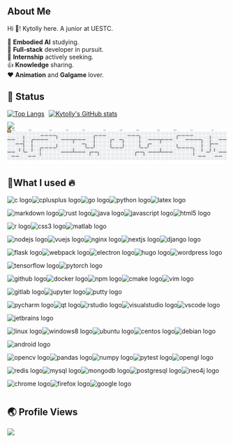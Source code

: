 <h2 align="left">About Me</h2>
<p align="left">Hi 👋! Kytolly here. A junior at UESTC.</p>
<div style="text-align: left;">
  🔭 <b>Embodied AI</b> studying.<br>
  🌟 <b>Full-stack</b> developer in pursuit.<br>
  🤝 <b>Internship</b> actively seeking.<br>
  👍 <b>Knowledge</b> sharing.<br>
  ❤️ <b>Animation</b> and <b>Galgame</b> lover.
</div>

<h2 align="left">🌱 Status</h2>

<div style="display: flex; flex-wrap: wrap; justify-content: flex-start; width: fit-content; margin-left: 0; margin-right: auto;">
  <div style="margin-right: 10px; margin-bottom: 10px;">
    <a href="https://github-readme-stats-one-bice.vercel.app/api/top-langs/?username=Kytolly&theme=default&layout=compact&langs_count=8&include_all_commits=true&role=OWNER,ORGANIZATION_MEMBER&hide=html">
      <picture>
        <source media="(prefers-color-scheme: dark)" srcset="https://github-readme-stats-one-bice.vercel.app/api/top-langs/?username=Kytolly&theme=calm&layout=compact&langs_count=8&include_all_commits=true&role=OWNER,ORGANIZATION_MEMBER&hide=html#gh-dark-mode-only">
        <source media="(prefers-color-scheme: light)" srcset="https://github-readme-stats-one-bice.vercel.app/api/top-langs/?username=Kytolly&theme=default&layout=compact&langs_count=8&include_all_commits=true&role=OWNER,ORGANIZATION_MEMBER&hide=html#gh-light-mode-only">
        <img src="https://github-readme-stats-one-bice.vercel.app/api/top-langs/?username=Kytolly&theme=default&layout=compact&langs_count=8&include_all_commits=true&role=OWNER,ORGANIZATION_MEMBER&hide=html#gh-light-mode-only" alt="Top Langs" height="185px">
      </picture>
    </a>
  </div>
  <div style="margin-right: 10px; margin-bottom: 10px;">
    <a href="https://github-readme-stats-one-bice.vercel.app/api?username=Kytolly&theme=default&show_icons=true&include_all_commits=true&role=OWNER,ORGANIZATION_MEMBER" target="_blank">
      <picture>
        <source media="(prefers-color-scheme: dark)" srcset="https://github-readme-stats-one-bice.vercel.app/api?username=Kytolly&theme=calm&show_icons=true&include_all_commits=true&role=OWNER,ORGANIZATION_MEMBER#gh-dark-mode-only">
        <source media="(prefers-color-scheme: light)" srcset="https://github-readme-stats-one-bice.vercel.app/api?username=Kytolly&theme=default&show_icons=true&include_all_commits=true&role=OWNER,ORGANIZATION_MEMBER#gh-light-mode-only">
        <img src="https://github-readme-stats-one-bice.vercel.app/api?username=Kytolly&theme=default&show_icons=true&include_all_commits=true&role=OWNER,ORGANIZATION_MEMBER#gh-light-mode-only" alt="Kytolly's GitHub stats" height="185px">
      </picture>
    </a>
  </div>
</div>

<img width="800" src="https://github-readme-activity-graph.vercel.app/graph?username=Kytolly&theme=github-compact&hide_border=true&area=true"  align="left" />

<picture  align="left">
  <source media="(prefers-color-scheme: dark)" srcset="https://raw.githubusercontent.com/Kytolly/Kytolly/output/pacman-contribution-graph-dark.svg">
  <source media="(prefers-color-scheme: light)" srcset="https://raw.githubusercontent.com/Kytolly/Kytolly/output/pacman-contribution-graph.svg">
  <img alt="pacman contribution graph" src="https://raw.githubusercontent.com/Kytolly/Kytolly/output/pacman-contribution-graph.svg">
</picture><div style="text-align: left; width: fit-content; margin-left: 0; margin-right: auto;">

</div><h2 align="left">🚀What I used 🔥</h2>

<div style="display: flex; flex-wrap: wrap; align-items: center; justify-content: flex-start; width: fit-content; margin-left: 0; margin-right: auto;">
  <img src="https://cdn.jsdelivr.net/gh/devicons/devicon/icons/c/c-original.svg" height="30" alt="c logo" />
  <img src="https://cdn.jsdelivr.net/gh/devicons/devicon/icons/cplusplus/cplusplus-original.svg" height="30" alt="cplusplus logo" />
  <img src="https://cdn.jsdelivr.net/gh/devicons/devicon/icons/go/go-original.svg" height="30" alt="go logo" />
  <img src="https://cdn.jsdelivr.net/gh/devicons/devicon/icons/python/python-original.svg" height="30" alt="python logo" />
  <img src="https://cdn.jsdelivr.net/gh/devicons/devicon/icons/latex/latex-original.svg" height="30" alt="latex logo" />
  <img src="https://cdn.jsdelivr.net/gh/devicons/devicon/icons/markdown/markdown-original.svg" height="30" alt="markdown logo" />
  <img src="https://cdn.jsdelivr.net/gh/devicons/devicon/icons/rust/rust-original.svg" height="30" alt="rust logo" />
  <img src="https://cdn.jsdelivr.net/gh/devicons/devicon/icons/java/java-original.svg" height="30" alt="java logo" />
  <img src="https://cdn.jsdelivr.net/gh/devicons/devicon/icons/javascript/javascript-original.svg" height="30" alt="javascript logo" />
  <img src="https://cdn.jsdelivr.net/gh/devicons/devicon/icons/html5/html5-original.svg" height="30" alt="html5 logo" />
  <img src="https://cdn.jsdelivr.net/gh/devicons/devicon/icons/r/r-original.svg" height="30" alt="r logo" />
  <img src="https://cdn.jsdelivr.net/gh/devicons/devicon/icons/css3/css3-original.svg" height="30" alt="css3 logo" />
  <img src="https://cdn.jsdelivr.net/gh/devicons/devicon/icons/matlab/matlab-original.svg" height="30" alt="matlab logo" />
</div>

<div style="display: flex; flex-wrap: wrap; align-items: center; justify-content: flex-start; width: fit-content; margin-left: 0; margin-right: auto;">
  <img src="https://cdn.jsdelivr.net/gh/devicons/devicon/icons/nodejs/nodejs-original.svg" height="30" alt="nodejs logo" />
  <img src="https://cdn.jsdelivr.net/gh/devicons/devicon/icons/vuejs/vuejs-original.svg" height="30" alt="vuejs logo" />
  <img src="https://cdn.jsdelivr.net/gh/devicons/devicon/icons/nginx/nginx-original.svg" height="30" alt="nginx logo" />
  <img src="https://cdn.jsdelivr.net/gh/devicons/devicon/icons/nextjs/nextjs-original.svg" height="30" alt="nextjs logo" />
  <img src="https://cdn.jsdelivr.net/gh/devicons/devicon/icons/django/django-plain.svg" height="30" alt="django logo" />
  <img src="https://cdn.jsdelivr.net/gh/devicons/devicon/icons/flask/flask-original.svg" height="30" alt="flask logo" />
  <img src="https://cdn.jsdelivr.net/gh/devicons/devicon/icons/webpack/webpack-original.svg" height="30" alt="webpack logo" />
  <img src="https://cdn.jsdelivr.net/gh/devicons/devicon/icons/electron/electron-original.svg" height="30" alt="electron logo" />
  <img src="https://cdn.jsdelivr.net/gh/devicons/devicon/icons/hugo/hugo-original.svg" height="30" alt="hugo logo" />
  <img src="https://cdn.jsdelivr.net/gh/devicons/devicon/icons/wordpress/wordpress-original.svg" height="30" alt="wordpress logo" />
  <img src="https://cdn.jsdelivr.net/gh/devicons/devicon/icons/tensorflow/tensorflow-original.svg" height="30" alt="tensorflow logo" />
  <img src="https://cdn.jsdelivr.net/gh/devicons/devicon/icons/pytorch/pytorch-original.svg" height="30" alt="pytorch logo" />
</div>

<div style="display: flex; flex-wrap: wrap; align-items: center; justify-content: flex-start; width: fit-content; margin-left: 0; margin-right: auto;">
  <img src="https://cdn.jsdelivr.net/gh/devicons/devicon/icons/github/github-original.svg" height="30" alt="github logo" />
  <img src="https://cdn.jsdelivr.net/gh/devicons/devicon/icons/docker/docker-original.svg" height="30" alt="docker logo" />
  <img src="https://cdn.jsdelivr.net/gh/devicons/devicon/icons/npm/npm-original-wordmark.svg" height="30" alt="npm logo" />
  <img src="https://cdn.jsdelivr.net/gh/devicons/devicon/icons/cmake/cmake-original.svg" height="30" alt="cmake logo" />
  <img src="https://cdn.jsdelivr.net/gh/devicons/devicon/icons/vim/vim-original.svg" height="30" alt="vim logo" />
  <img src="https://cdn.jsdelivr.net/gh/devicons/devicon/icons/gitlab/gitlab-original.svg" height="30" alt="gitlab logo" />
  <img src="https://cdn.jsdelivr.net/gh/devicons/devicon/icons/jupyter/jupyter-original.svg" height="30" alt="jupyter logo" />
  <img src="https://cdn.jsdelivr.net/gh/devicons/devicon/icons/putty/putty-original.svg" height="30" alt="putty logo" />
</div>

<div style="display: flex; flex-wrap: wrap; align-items: center; justify-content: flex-start; width: fit-content; margin-left: 0; margin-right: auto;">
  <img src="https://cdn.jsdelivr.net/gh/devicons/devicon/icons/pycharm/pycharm-original.svg" height="30" alt="pycharm logo" />
  <img src="https://cdn.jsdelivr.net/gh/devicons/devicon/icons/qt/qt-original.svg" height="30" alt="qt logo" />
  <img src="https://cdn.jsdelivr.net/gh/devicons/devicon/icons/rstudio/rstudio-original.svg" height="30" alt="rstudio logo" />
  <img src="https://cdn.jsdelivr.net/gh/devicons/devicon/icons/visualstudio/visualstudio-plain.svg" height="30" alt="visualstudio logo" />
  <img src="https://cdn.jsdelivr.net/gh/devicons/devicon/icons/vscode/vscode-original.svg" height="30" alt="vscode logo" />
  <img src="https://cdn.jsdelivr.net/gh/devicons/devicon/icons/jetbrains/jetbrains-original.svg" height="30" alt="jetbrains logo" />
</div>

<div style="display: flex; flex-wrap: wrap; align-items: center; justify-content: flex-start; width: fit-content; margin-left: 0; margin-right: auto;">
  <img src="https://cdn.jsdelivr.net/gh/devicons/devicon/icons/linux/linux-original.svg" height="30" alt="linux logo" />
  <img src="https://cdn.jsdelivr.net/gh/devicons/devicon/icons/windows8/windows8-original.svg" height="30" alt="windows8 logo" />
  <img src="https://cdn.jsdelivr.net/gh/devicons/devicon/icons/ubuntu/ubuntu-plain.svg" height="30" alt="ubuntu logo" />
  <img src="https://cdn.jsdelivr.net/gh/devicons/devicon/icons/centos/centos-original.svg" height="30" alt="centos logo" />
  <img src="https://cdn.jsdelivr.net/gh/devicons/devicon/icons/debian/debian-original.svg" height="30" alt="debian logo" />
  <img src="https://cdn.jsdelivr.net/gh/devicons/devicon/icons/android/android-original.svg" height="30" alt="android logo" />
</div>

<div style="display: flex; flex-wrap: wrap; align-items: center; justify-content: flex-start; width: fit-content; margin-left: 0; margin-right: auto;">
  <img src="https://cdn.jsdelivr.net/gh/devicons/devicon/icons/opencv/opencv-original.svg" height="30" alt="opencv logo" />
  <img src="https://cdn.jsdelivr.net/gh/devicons/devicon/icons/pandas/pandas-original.svg" height="30" alt="pandas logo" />
  <img src="https://cdn.jsdelivr.net/gh/devicons/devicon/icons/numpy/numpy-original.svg" height="30" alt="numpy logo" />
  <img src="https://cdn.jsdelivr.net/gh/devicons/devicon/icons/pytest/pytest-original.svg" height="30" alt="pytest logo" />
  <img src="https://cdn.jsdelivr.net/gh/devicons/devicon/icons/opengl/opengl-original.svg" height="30" alt="opengl logo" />
</div>

<div style="display: flex; flex-wrap: wrap; align-items: center; justify-content: flex-start; width: fit-content; margin-left: 0; margin-right: auto;">
  <img src="https://cdn.jsdelivr.net/gh/devicons/devicon/icons/redis/redis-original.svg" height="30" alt="redis logo" />
  <img src="https://cdn.jsdelivr.net/gh/devicons/devicon/icons/mysql/mysql-original.svg" height="30" alt="mysql logo" />
  <img src="https://cdn.jsdelivr.net/gh/devicons/devicon/icons/mongodb/mongodb-original.svg" height="30" alt="mongodb logo" />
  <img src="https://cdn.jsdelivr.net/gh/devicons/devicon/icons/postgresql/postgresql-original.svg" height="30" alt="postgresql logo" />
  <img src="https://cdn.jsdelivr.net/gh/devicons/devicon/icons/neo4j/neo4j-original.svg" height="30" alt="neo4j logo" />
</div>

<div style="display: flex; flex-wrap: wrap; align-items: center; justify-content: flex-start; width: fit-content; margin-left: 0; margin-right: auto;">
  <img src="https://cdn.jsdelivr.net/gh/devicons/devicon/icons/chrome/chrome-original.svg" height="30" alt="chrome logo" />
  <img src="https://cdn.jsdelivr.net/gh/devicons/devicon/icons/firefox/firefox-original.svg" height="30" alt="firefox logo" />
  <img src="https://cdn.jsdelivr.net/gh/devicons/devicon/icons/google/google-original.svg" height="30" alt="google logo" />
</div>

</div>

<h2 align="left">🌏 Profile Views</h2> 

<div style="text-align: left; width: fit-content; margin-left: 0; margin-right: auto;">
  <img src="https://profile-counter.glitch.me/Kytolly/count.svg?"  />
</div>